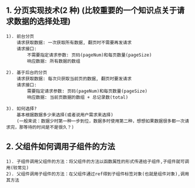 ## 1. 分页实现技术(2 种) (比较重要的一个知识点关于请求数据的选择处理)

    1). 前台分页
        请求获取数据: 一次获取所有数据, 翻页时不需要再发请求
        请求接口:
            不需要指定请求参数: 页码(pageNum)和每页数量(pageSize)
            响应数据: 所有数据的数组

    2). 基于后台的分页
        请求获取数据: 每次只获取当前页的数据, 翻页时要发请求
        请求接口:
            需要指定请求参数: 页码(pageNum)和每页数量(pageSize)
            响应数据: 当前页数据的数组 + 总记录数(total)

    3). 如何选择?
        基本根据数据多少来选择(或者说用户需求来选择)
    	(一般来说：数据少时第一种一步到位，数据多时使用第二种，想想如果数据很多都一次请求完，那等待的时间是不是很久？)

## 2. 父组件如何调用子组件的方法

    1). 子组件调用父组件的方法：将父组件的方法以函数属性的形式传递给子组件,子组件就可调用(较常见)
    2). 父组件调用子组件的方法：在父组件通过ref得到子组件标签对象(也就是组件对象),调用其方法
